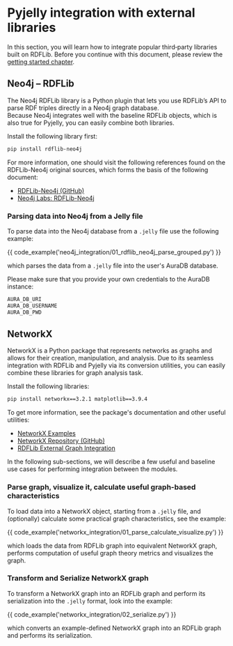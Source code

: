 # Pyjelly integration with external libraries

In this section, you will learn how to integrate popular third‑party libraries built on RDFLib.
Before you continue with this document, please review the [getting started chapter](getting-started.md).

## Neo4j – RDFLib

The Neo4j RDFLib library is a Python plugin that lets you use RDFLib’s API to parse RDF triples directly in a Neo4j graph database.  
Because Neo4j integrates well with the baseline RDFLib objects, which is also true for Pyjelly, you can easily combine both libraries.  

Install the following library first:  

```bash
pip install rdflib-neo4j
```

For more information, one should visit the following references found on the RDFLib-Neo4j original sources, which forms the basis of
the following document:

- [RDFLib-Neo4j (GitHub)](https://github.com/neo4j-labs/rdflib-neo4j)
- [Neo4j Labs: RDFLib-Neo4j](https://neo4j.com/labs/rdflib-neo4j/)

### Parsing data into Neo4j from a Jelly file

To parse data into the Neo4j database from a `.jelly` file use the following example:

{{ code_example('neo4j_integration/01_rdflib_neo4j_parse_grouped.py') }}

which parses the data from a `.jelly` file into the user's AuraDB database.  

Please make sure that you provide your own credentials to the AuraDB instance:

```python
AURA_DB_URI
AURA_DB_USERNAME
AURA_DB_PWD
```

## NetworkX

NetworkX is a Python package that represents networks as graphs and allows for their creation, manipulation, and analysis.
Due to its seamless integration with RDFLib and Pyjelly via its conversion utilities, you can easily combine these libraries for graph analysis task.

Install the following libraries:

```bash
pip install networkx==3.2.1 matplotlib==3.9.4
```

To get more information, see the package's documentation and other useful utilities:

- [NetworkX Examples](https://networkx.org/documentation/stable/auto_examples/index.html)
- [NetworkX Repository (GitHub)](https://github.com/networkx/networkx)
- [RDFLib External Graph Integration](https://rdflib.readthedocs.io/en/7.1.0/_modules/rdflib/extras/external_graph_libs.html)

In the following sub-sections, we will describe a few useful and baseline use cases for performing integration between the modules.

### Parse graph, visualize it, calculate useful graph-based characteristics

To load data into a NetworkX object, starting from a `.jelly` file, and (optionally) calculate some practical graph characteristics, see the example:

{{ code_example('networkx_integration/01_parse_calculate_visualize.py') }}

which loads the data from RDFLib graph into equivalent NetworkX graph, performs computation of useful graph theory metrics and visualizes the graph.

### Transform and Serialize NetworkX graph

To transform a NetworkX graph into an RDFLib graph and perform its serialization into the `.jelly` format, look into the example:

{{ code_example('networkx_integration/02_serialize.py') }}

which converts an example-defined NetworkX graph into an RDFLib graph and performs its serialization.